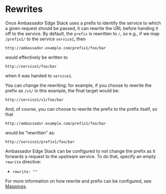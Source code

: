 # Rewrites

Once Ambassador Edge Stack uses a prefix to identify the service to which a given request should be passed, it can rewrite the URL before handing it off to the service. By default, the `prefix` is rewritten to `/`, so e.g., if we map `/prefix1/` to the service `service1`, then

```shell
http://ambassador.example.com/prefix1/foo/bar
```

would effectively be written to

```shell
http://service1/foo/bar
```

when it was handed to `service1`.

You can change the rewriting: for example, if you choose to rewrite the prefix as `/v1/` in this example, the final target would be:

```shell
http://service1/v1/foo/bar
```

And, of course, you can choose to rewrite the prefix to the prefix itself, so that

```shell
http://ambassador.example.com/prefix1/foo/bar
```

would be "rewritten" as:

```shell
http://service1/prefix1/foo/bar
```

Ambassador Edge Stack can be configured to not change the prefix as it forwards a request to the upstream service. To do that, specify an empty `rewrite` directive:

- `rewrite: ""`

For more information on how rewrite and prefix can be configured, see [Mappings](mappings).

